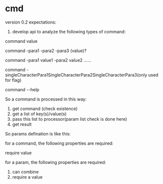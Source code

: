 cmd
===

version 0.2 expectations: 

1. develop api to analyze the following types of command:

command value

command -para1 -para2 -para3 (value)?

command -para1 value1 -para2 value2 ......

command -singleCharacterPara1SingleCharacterPara2SingleCharacterPara3(only used for flag)

command --help

So a command is processed in this way:
1. get command (check existence)
2. get a list of key(s)/value(s)
3. pass this list to processor(param list check is done here)
4. get result


So params defination is like this:

for a command, the following properties are required:

require value

for a param, the following properties are required:

1. can combine
2. require a value
